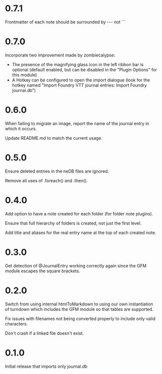 # 0.7.1
Frontmatter of each note should be surrounded by --- not ```

# 0.7.0
Incorporate two improvement made by zombiecalypse:
- The presence of the magnifying glass icon in the left ribbon bar is optional (default enabled, but can be disabled in the "Plugin Options" for this module)
- A Hotkey can be configured to open the import dialogue (look for the hotkey named "Import Foundry VTT journal entries: Import Foundry journal.db")

# 0.6.0
When failing to migrate an image, report the name of the journal entry in which it occurs.

Update README.md to match the current usage.

# 0.5.0
Ensure deleted entries in the neDB files are ignored.

Remove all uses of .foreach() and .then().

# 0.4.0
Add option to have a note created for each folder (for folder note plugins).

Ensure that full hierarchy of folders is created, not just the first level.

Add title and aliases for the real entry name at the top of each created note.

# 0.3.0
Get detection of @JournalEntry working correctly again since the GFM module escapes the square brackets.

# 0.2.0
Switch from using internal htmlToMarkdown to using our own instantiation of turndown which includes the GFM module so that tables are supported.

Fix issues with filenames not being converted properly to include only valid characters.

Don't crash if a linked file doesn't exist.

# 0.1.0
Initial release that imports only journal.db
